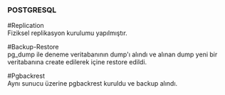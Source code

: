 ### POSTGRESQL

#Replication <br/>
Fiziksel replikasyon kurulumu yapılmıştır.<br/>

#Backup-Restore <br/>
pg_dump ile deneme veritabanının dump'ı alındı ve alınan dump yeni bir veritabanına create edilerek içine restore edildi.<br/>

#Pgbackrest<br/>
Aynı sunucu üzerine pgbackrest kuruldu ve backup alındı.<br/>
